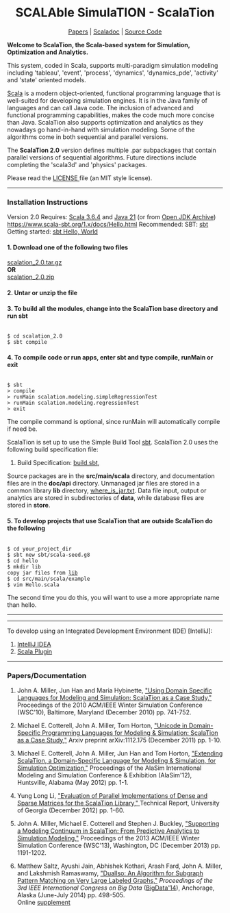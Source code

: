 <center>
<h1> SCALAble SimulaTION - ScalaTion </h1>
<p>
<a href = "#papers">Papers</a> | <a href = "#scaladoc">Scaladoc</a> | <a href = "#source-code"> Source Code</a>
</center>

<p>
<b> Welcome to ScalaTion, the Scala-based system for Simulation, Optimization and Analytics. </b>

<p>
This system, coded in Scala, supports multi-paradigm simulation modeling including
'tableau', 'event', 'process', 'dynamics', 'dynamics_pde', 'activity' and 'state' oriented models.

<p>
<a href = "http://www.scala-lang.org">Scala</a> is a modern object-oriented, functional programming language
that is well-suited for developing simulation engines.
It is in the Java family of languages and can call Java code.
The inclusion of advanced and functional programming capabilities,
makes the code much more concise than Java.
ScalaTion also supports optimization and analytics as they nowadays go hand-in-hand with simulation modeling.
Some of the algorithms come in both sequential and parallel versions.

<p>
The <b>ScalaTion 2.0</b> version defines multiple .par subpackages that contain parallel versions of sequential algorithms.
Future directions include completing the 'scala3d' and 'physics' packages.

<p>
Please read the <a href = LICENSE.html> LICENSE </a> file (an MIT style license).

<p><hr><p>
<h3> Installation Instructions </h3>

Version 2.0 Requires:
<a href = "https://www.scala-lang.org/download">Scala 3.6.4</a> and
<a href = "https://www.oracle.com/java/technologies/javase-downloads.html">Java 21</a>
(or from <a href = "https://jdk.java.net/archive">Open JDK Archive</a>)
<br>
https://www.scala-sbt.org/1.x/docs/Hello.html
Recommended:
SBT: <a href = "https://www.scala-sbt.org/">sbt</a>
<br>
Getting started: <a href = "https://www.scala-sbt.org/1.x/docs/Hello.html">sbt Hello, World</a>
<br>


<h4>1. Download one of the following two files</h4>

<a href = "../scalation_2.0.tar.gz"> scalation_2.0.tar.gz </a> <br> <b>OR</b> <br>
<a href = "../scalation_2.0.zip"> scalation_2.0.zip </a>

<p>
<h4>2. Untar or unzip the file</h4>

<!--
<pre><code>
$ tar xvfz scalation_2.0.tar.gz <br> <b>OR</b>
$ unzip scalation_2.0.zip
</code></pre>
-->

<h4>3. To build all the modules, change into the ScalaTion base directory and run sbt</h4>

<pre><code>
$ cd scalation_2.0
$ sbt compile
</code></pre>

<h4>4. To compile code or run apps, enter sbt and type compile, runMain or exit </h4>

<pre><code>
$ sbt
> compile
> runMain scalation.modeling.simpleRegressionTest
> runMain scalation.modeling.regressionTest
> exit
</code></pre>

<p>
The compile command is optional, since runMain will automatically compile if need be.

<p>
ScalaTion is set up to use the Simple Build Tool <a href = "http://www.scala-sbt.org">sbt</a>.
ScalaTion 2.0 uses the following build specification file:

<ol>
<li>
Build Specification: <a href = "build.sbt">build.sbt</a>,
</ol>

Source packages are in the <b>src/main/scala</b> directory, and
documentation files are in the <b>doc/api</b> directory.
Unmanaged jar files are stored in a common library <b>lib</b> directory, <a href = "where_is_jar.txt">where_is_jar.txt</a>.
Data file input, output or analytics are stored in subdirectories of <b>data</b>,
while database files are stored in <b>store</b>.

<h4>5.  To develop projects that use ScalaTion that are outside ScalaTion do the following </h4>

<pre><code>
$ cd your_project_dir
$ sbt new sbt/scala-seed.g8
$ cd hello
$ mkdir lib
copy jar files from <a href = "lib">lib</a>
$ cd src/main/scala/example
$ vim Hello.scala
</code></pre>

The second time you do this, you will want to use a more appropriate name than hello.

<p><hr><p>

<!--
<h4>6. Alternatively, you may use my_scalation_2.0</h4>

Downloading and (unzip/tar xvfz) either
<a href = "../my_scalation_2.0.zip">my_scalation_2.0.zip</a> <b>or</b>
<a href = "../my_scalation_2.0.tar.gz">my_scalation_2.0.tar.gz</a> and then

<pre><code>
$ cd my_scalation_2.0
$ ls -l lib
$ sbt
> run
</code></pre>

Check to make sure the ScalaTion .jar file is in the lib directory (ls -l lib).
The location of ScalaTion's .jar file may be found in
<a href = "where_is_jar.txt">where_is_jar.txt</a>.
The sbt run command will allow you to choose any main method to run (or you may use runMain).
-->

<p><hr><p>

To develop using an Integrated Development Environment (IDE) [IntelliJ]:
<ol>
<li>
<a href = "https://www.jetbrains.com/idea/download">IntelliJ IDEA</a>
<li>
<a href = "https://www.jetbrains.com/help/idea/discover-intellij-idea-for-scala.html">Scala Plugin</a>
</ol>

<A name = "papers">

<p><hr><p>
<h3> Papers/Documentation </h3>
<p>

<ol>
<li>
John A. Miller, Jun Han and Maria Hybinette,
<a href = "http://informs-sim.org/wsc10papers/067.pdf">
"Using Domain Specific Languages for Modeling and Simulation: ScalaTion as a Case Study,"</a>
Proceedings of the 2010 ACM/IEEE Winter Simulation Conference (WSC'10),
Baltimore, Maryland (December 2010) pp. 741-752.

<p>
<li>
Michael E. Cotterell, John A. Miller, Tom Horton,
<a href = "http://arxiv.org/abs/1112.1751">
"Unicode in Domain-Specific Programming Languages for Modeling & Simulation:
ScalaTion as a Case Study,"</a>
Arxiv preprint arXiv:1112.175
(December 2011) pp. 1-10.

<p>
<li>
Michael E. Cotterell, John A. Miller, Jun Han and Tom Horton,
<a href = "../scalation_papers/alasim/alasim_extended_abstract.pdf">
"Extending ScalaTion, a Domain-Specific Language for Modeling & Simulation, for Simulation Optimization,"</a>
Proceedings of the AlaSim International Modeling and Simulation Conference & Exhibition (AlaSim'12),
Huntsville, Alabama (May 2012) pp. 1-1.

<p>
<li>
Yung Long Li,
<a href = "../home/theses/li_thesis/thesis/TR_Yung_Long_Li.pdf">
"Evaluation of Parallel Implementations of Dense and Sparse
Matrices for the ScalaTion Library," </a>
Technical Report,
University of Georgia (December 2012) pp. 1-60.

<p>
<li>
John A. Miller, Michael E. Cotterell and Stephen J. Buckley,
<a href = "http://informs-sim.org/wsc13papers/includes/files/104.pdf">
"Supporting a Modeling Continuum in ScalaTion: From Predictive Analytics to Simulation Modeling,"</a>
Proceedings of the 2013 ACM/IEEE Winter Simulation Conference (WSC'13),
Washington, DC (December 2013) pp. 1191-1202.

<p>
<li>
Matthew Saltz, Ayushi Jain, Abhishek Kothari, Arash Fard, John A. Miller, and Lakshmish Ramaswamy,
<a href = "http://www.thecloudcomputing.org/2014/AdvanceProgram-ICWS-SCC-CLOUD-MS-BigDataCongress-SERVICES-2014.pdf">
"DualIso: An Algorithm for Subgraph Pattern Matching on Very Large Labeled Graphs,"</a>
<I> Proceedings of the 3rd IEEE International Congress on Big Data </I>
(<a href = "http://www.ieeebigdata.org/2014">BigData'14</a>),
Anchorage, Alaska (June-July 2014) pp. 498-505.
<br>
Online <a href = "../home/theses/jain_thesis/bigdata_2014/BigDataCong2014_DualIso_Supplement.pdf">supplement</a>

</ol>

<!--
<A name = "scaladoc">

<p><hr><p>
<h3> Source Packages (doc) </h3>
<p>

<blockquote>
<table border = 3>
<tr>
<td> <b>Package</b>
<td> <b>Description</b>
<tr>
<tr>
<tr>
<td> <a href = "doc/api/index.html"><b>scalation</b></a>
<td> <b>The scalation foundational packages.</b>
<tr>
<tr>
<tr>
<td> <a href = "doc/api/scalation/animation.html"> animation </a>
<td> The `animation` package supports the animation of models.
<tr>
<td> <a href = "doc/api/scalation/calculus.html"> calculus </a>
<td> The `calculus` package supports numerical differentiation and integration. 
<tr>
<td> <a href = "doc/api/scalation/database.html"> database </a>
<td> The `database` package supports relational and graph databases.
<tr>
<td> <a href = "doc/api/scalation/dynamics.html"> dynamics </a>
<td> The `dynamics` package supports the development of ODE models.
<tr>
<td> <a href = "doc/api/scalation/mathstat.html"> mathstat </a>
<td> The `mathstat` package supports basic math and statistics.
<tr>
<td> <a href = "doc/api/scalation/modeling.html"> modeling </a>
<td> The `modeling` package supports the development of several type of data science models.
<tr>
<td> <a href = "doc/api/scalation/optimization.html"> optimization </a>
<td> The `optimization` package supports linear and nonlinear optimization.
<tr>
<td> <a href = "doc/api/scalation/random.html"> random </a>
<td> The `random` package supports random variate generation.
<tr>
<td> <a href = "doc/api/scalation/scala2d.html"> scala2d </a>
<td> The `scala2d` package supports simple 2D graphics in scala, based upon `java.swing`, `java.awt` and `java_awt_geom`. 
<tr>
<td> <a href = "doc/api/scalation/simulation.html"> simulation </a>
<td> The `simulation` package supports the development of simulation models.
<tr>
</table>
</blockquote>

<A name = "source-code">

<p>
<h3> Source Packages (src) </h3>
<p>

<blockquote>
<table border = 3>
<tr>
<td> <b>Package</b>
<td> <b>Description</b>
<tr>
<tr>
<tr>
<td> <a href = "src/main/scala/scalation"><b>scalation</b></a>
<td> <b>Scalation Foundational Packages.</b>
<tr>
<tr>
<tr>
<td> <a href = "src/main/scala/scalation/animation/"> animation </a>
<td> The `animation` package supports the animation of models.
<tr>
<td> <a href = "src/main/scala/scalation/calculus/"> calculus </a>
<td> The `calculus` package supports numerical differentiation and integration. 
<tr>
<td> <a href = "src/main/scala/scalation/database/"> database </a>
<td> The `database` package supports relational and graph databases.
<tr>
<td> <a href = "src/main/scala/scalation/dynamics/"> dynamics </a>
<td> The `dynamics` package supports development of ODE models.
<tr>
<td> <a href = "src/main/scala/scalation/mathstat/"> mathstat </a>
<td> The `mathstat` package supports basic math and statistics.
<tr>
<td> <a href = "src/main/scala/scalation/modeling"> modeling </a>
<td> The `modeling` package supports the development of several type of data science models.
<tr>
<td> <a href = "src/main/scala/scalation/optimization/"> optimization </a>
<td> The `optimization` package supports linear and nonlinear optimization.
<tr>
<td> <a href = "src/main/scala/scalation/random/"> random </a>
<td> The `random` package supports random variate generation.
<tr>
<td> <a href = "src/main/scala/scalation/scala2d/"> scala2d </a>
<td> The `scala2d` package supports simple 2D graphics in scala, based upon `java.swing`, `java.awt` and `java_awt_geom`. 
<tr>
<td> <a href = "src/main/scala/scalation/simulation/"> simulation </a>
<td> The `simulation` package supports the development of simulation models.
<tr>
</blockquote>
<p>
-->


</body>
</html>


